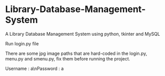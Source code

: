 # Library-Database-Management-System
A Library Database Management System using python, tkinter and MySQL

Run login.py file

There are some jpg image paths that are hard-coded in the login.py, menu.py and smenu.py, fix them before running the project.

Username : a\nPassword : a

